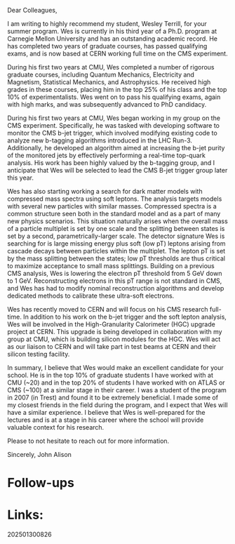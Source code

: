 Dear Colleagues, 

I am writing to highly recommend my student, Wesley Terrill, for your summer program.
Wes is currently in his third year of a Ph.D. program at Carnegie Mellon University and has an outstanding academic record.
He has completed two years of graduate courses, has passed qualifying exams, and is now based at CERN working full time on the CMS experiment.

During his first two years at CMU, Wes completed a number of rigorous graduate courses, including Quantum Mechanics, Electricity and Magnetism, Statistical Mechanics, and Astrophysics.
He received high grades in these courses, placing him in the top 25% of his class and the top 10% of experimentalists.
Wes went on to pass his qualifying exams, again with high marks, and was subsequently advanced to PhD candidacy.

During his first two years at CMU, Wes began working in my group on the CMS experiment.
Specifically, he was tasked with developing software to monitor the CMS b-jet trigger, which involved modifying existing code to analyze new b-tagging algorithms introduced in the LHC Run-3.
Additionally, he developed an algorithm aimed at increasing the b-jet purity of the monitored jets by effectively performing a real-time top-quark analysis.
His work has been highly valued by the b-tagging group, and I anticipate that Wes will be selected to lead the CMS B-jet trigger group later this year.


Wes has also starting working a search for dark matter models with compressed mass spectra using soft leptons.
The analysis targets models with several new particles with similar masses.
Compressed spectra is a common structure seen both in the standard model and as a part of many new physics scenarios.
This situation naturally arises when the overall mass of a particle multiplet is set by one scale and the splitting between states is set by a second, parametrically-larger scale. 
The detector signature Wes is searching for is large missing energy plus soft (low pT) leptons arising from cascade decays between particles within the multiplet. 
The lepton pT is set by the mass splitting between the states; low pT thresholds are thus critical to maximize acceptance to small mass splittings.
Building on a previous CMS analysis, Wes is lowering the electron pT threshold from 5 GeV down to 1 GeV. 
Reconstructing electrons in this pT range is not standard in CMS,  and Wes has had to modify nominal reconstruction algorithms and develop dedicated methods to calibrate these ultra-soft electrons.

Wes has recently moved to CERN and will focus on his CMS research full-time. 
In addition to his work on the b-jet trigger and the soft lepton analysis, Wes will be involved in the High-Granularity Calorimeter (HGC) upgrade project at CERN.
This upgrade is being developed in collaboration with my group at CMU, which is building silicon modules for the HGC.
Wes will act as our liaison to CERN and will take part in test beams at CERN and their silicon testing facility.

In summary, I believe that Wes would make an excellent candidate for your school.
He is in the top 10% of graduate students I have worked with at CMU (~20) and in the top 20% of students I have worked with on ATLAS or CMS (~100) at a similar stage in their career.
I was a student of the program in 2007 (in Trest) and found it to be extremely beneficial.
I made some of my closest friends in the field during the program, and I expect that Wes will have a similar experience.
I believe that Wes is well-prepared for the lectures and is at a stage in his career where the school will provide valuable context for his research.

Please to not hesitate to reach out for more information.

Sincerely, 
John Alison


# Follow-ups


# Links: 



202501300826
